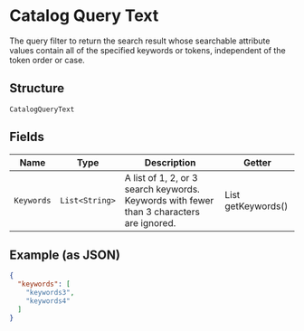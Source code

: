 
# Catalog Query Text

The query filter to return the search result whose searchable attribute values contain all of the specified keywords or tokens, independent of the token order or case.

## Structure

`CatalogQueryText`

## Fields

| Name | Type | Description | Getter |
|  --- | --- | --- | --- |
| `Keywords` | `List<String>` | A list of 1, 2, or 3 search keywords. Keywords with fewer than 3 characters are ignored. | List<String> getKeywords() |

## Example (as JSON)

```json
{
  "keywords": [
    "keywords3",
    "keywords4"
  ]
}
```

